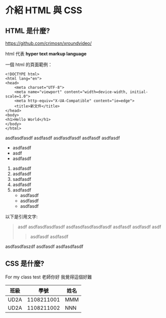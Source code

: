 # 介紹 HTML 與 CSS

## HTML 是什麼?

<https://github.com/crimosn/xroundvideo/>

html 代表 **hyper text markup language**

一個 html 的頁面範例：

    <!DOCTYPE html>
    <html lang="en">
    <head>
        <meta charset="UTF-8">
        <meta name="viewport" content="width=device-width, initial-scale=1.0">
        <meta http-equiv="X-UA-Compatible" content="ie=edge">
        <title>新文件</title>
    </head>
    <body>
    <h1>Hello World</h1>
    </body>
    </html>

asdfasdfasdf asdfasdf
asdfasdfasdf asdfasdf
asdfasdf

* asdfasdf
* asdf
* asdfasdf

1. asdfasdf
1. asdfasdf
1. sadfasdf
3. asdfasdf
5. asdfasdf
    * asdfasdf
    * asdfasdf
    * asdfasdf

以下是引用文字:
> asdf asdfasdfasdfasdf
> asdfasdfasdfasdfasdf
> asdfasdf asdfasdf asdf
>> asdfasdf
>> asdfasdf

asdfasdfaszdf asdfasdf
asdfasdfasdf

## CSS 是什麼?
For my class test
老師你好 我覺得這個好難

| 班級   |     學號   | 姓名    |
|--------|------------|--------|
| UD2A   | 1108211001 | MMM    |
| UD2A   | 1108211002 | NNN    |

